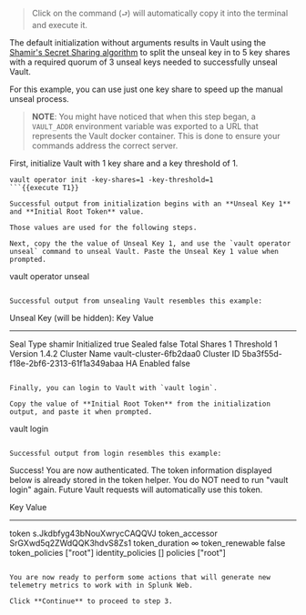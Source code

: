 > Click on the command (`⮐`) will automatically copy it into the terminal and execute it.

The default initialization without arguments results in Vault using the [Shamir's Secret Sharing algorithm](https://en.wikipedia.org/wiki/Shamir%27s_Secret_Sharing) to split the unseal key in to 5 key shares with a required quorum of 3 unseal keys needed to successfully unseal Vault.

For this example, you can use just one key share to speed up the manual unseal process.

> **NOTE**: You might have noticed that when this step began, a `VAULT_ADDR` environment variable was exported to a URL that represents the Vault docker container. This is done to ensure your commands address the correct server.

First, initialize Vault with 1 key share and a key threshold of 1.

```
vault operator init -key-shares=1 -key-threshold=1
```{{execute T1}}

Successful output from initialization begins with an **Unseal Key 1** and **Initial Root Token** value.

Those values are used for the following steps.

Next, copy the the value of Unseal Key 1, and use the `vault operator unseal` command to unseal Vault. Paste the Unseal Key 1 value when prompted.

```
vault operator unseal
```{{execute T1}}

Successful output from unsealing Vault resembles this example:

```
Unseal Key (will be hidden):
Key             Value
---             -----
Seal Type       shamir
Initialized     true
Sealed          false
Total Shares    1
Threshold       1
Version         1.4.2
Cluster Name    vault-cluster-6fb2daa0
Cluster ID      5ba3f55d-f18e-2bf6-2313-61f1a349abaa
HA Enabled      false
```

Finally, you can login to Vault with `vault login`.

Copy the value of **Initial Root Token** from the initialization output, and paste it when prompted.

```
vault login
```{{execute T1}}

Successful output from login resembles this example:

```
Success! You are now authenticated. The token information displayed below
is already stored in the token helper. You do NOT need to run "vault login"
again. Future Vault requests will automatically use this token.

Key                  Value
---                  -----
token                s.Jkdbfyg43bNouXwrycCAQQVJ
token_accessor       SrGXwd5q2ZWdQQK3hdvS8Zs1
token_duration       ∞
token_renewable      false
token_policies       ["root"]
identity_policies    []
policies             ["root"]
```

You are now ready to perform some actions that will generate new telemetry metrics to work with in Splunk Web.

Click **Continue** to proceed to step 3.
